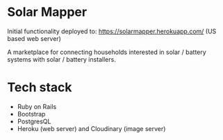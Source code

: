 # Solar Mapper 

Initial functionality deployed to: https://solarmapper.herokuapp.com/ (US based web server)

A marketplace for connecting households interested in solar / battery systems with solar / battery installers. 

# Tech stack 

- Ruby on Rails
- Bootstrap
- PostgresQL
- Heroku (web server) and Cloudinary (image server)
